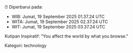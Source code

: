 ⏰ Diperbarui pada:
- WIB: Jumat, 19 September 2025 01.37.24 UTC
- WITA: Jumat, 19 September 2025 02.37.24 UTC
- WIT: Jumat, 19 September 2025 03.37.24 UTC

Kutipan Inspiratif:
"You affect the world by what you browse."


Kategori: technology

